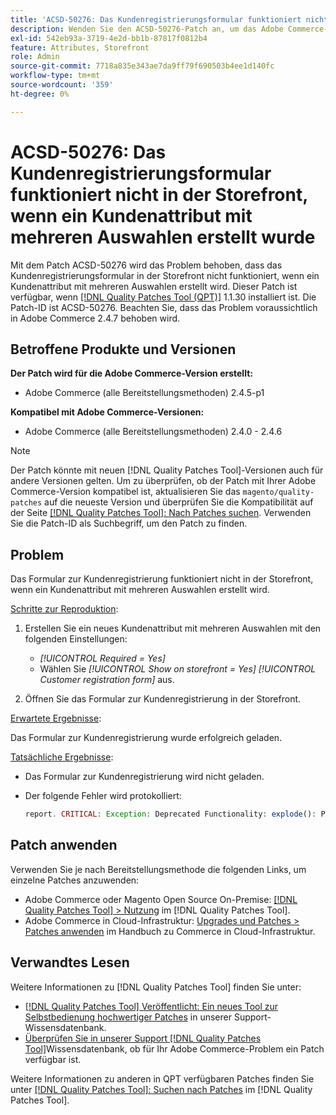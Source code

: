 ```yaml
---
title: 'ACSD-50276: Das Kundenregistrierungsformular funktioniert nicht in der Storefront, wenn ein Kundenattribut mit mehreren Auswahlen erstellt wurde'
description: Wenden Sie den ACSD-50276-Patch an, um das Adobe Commerce-Problem zu beheben, bei dem das Kundenregistrierungsformular nicht in der Storefront funktioniert, wenn ein Kundenattribut mit mehreren Auswahlen erstellt wird.
exl-id: 542eb93a-3719-4e2d-bb1b-87817f0812b4
feature: Attributes, Storefront
role: Admin
source-git-commit: 7718a835e343ae7da9ff79f690503b4ee1d140fc
workflow-type: tm+mt
source-wordcount: '359'
ht-degree: 0%

---
```


# ACSD-50276: Das Kundenregistrierungsformular funktioniert nicht in der Storefront, wenn ein Kundenattribut mit mehreren Auswahlen erstellt wurde

Mit dem Patch ACSD-50276 wird das Problem behoben, dass das Kundenregistrierungsformular in der Storefront nicht funktioniert, wenn ein Kundenattribut mit mehreren Auswahlen erstellt wird. Dieser Patch ist verfügbar, wenn [[!DNL Quality Patches Tool (QPT)]](/help/announcements/adobe-commerce-announcements/magento-quality-patches-released-new-tool-to-self-serve-quality-patches.md) 1.1.30 installiert ist. Die Patch-ID ist ACSD-50276. Beachten Sie, dass das Problem voraussichtlich in Adobe Commerce 2.4.7 behoben wird.

## Betroffene Produkte und Versionen

**Der Patch wird für die Adobe Commerce-Version erstellt:**

* Adobe Commerce (alle Bereitstellungsmethoden) 2.4.5-p1

**Kompatibel mit Adobe Commerce-Versionen:**

* Adobe Commerce (alle Bereitstellungsmethoden) 2.4.0 - 2.4.6

>[!NOTE]
>
>Der Patch könnte mit neuen [!DNL Quality Patches Tool]-Versionen auch für andere Versionen gelten. Um zu überprüfen, ob der Patch mit Ihrer Adobe Commerce-Version kompatibel ist, aktualisieren Sie das `magento/quality-patches` auf die neueste Version und überprüfen Sie die Kompatibilität auf der Seite [[!DNL Quality Patches Tool]: Nach Patches suchen](https://experienceleague.adobe.com/tools/commerce-quality-patches/index.html?lang=de). Verwenden Sie die Patch-ID als Suchbegriff, um den Patch zu finden.

## Problem

Das Formular zur Kundenregistrierung funktioniert nicht in der Storefront, wenn ein Kundenattribut mit mehreren Auswahlen erstellt wird.

<u>Schritte zur Reproduktion</u>:

1. Erstellen Sie ein neues Kundenattribut mit mehreren Auswahlen mit den folgenden Einstellungen:

   * *[!UICONTROL Required = Yes]*
   * Wählen Sie *[!UICONTROL Show on storefront = Yes]* *[!UICONTROL Customer registration form]* aus.

1. Öffnen Sie das Formular zur Kundenregistrierung in der Storefront.

<u>Erwartete Ergebnisse</u>:

Das Formular zur Kundenregistrierung wurde erfolgreich geladen.

<u>Tatsächliche Ergebnisse</u>:

* Das Formular zur Kundenregistrierung wird nicht geladen.
* Der folgende Fehler wird protokolliert:

  ```PHP
  report. CRITICAL: Exception: Deprecated Functionality: explode(): Passing null to parameter #2 ($string) of type string is deprecated in vendor/magento/module-custom-attribute-management/Block/Form/Renderer/Multiselect.php
  ```

## Patch anwenden

Verwenden Sie je nach Bereitstellungsmethode die folgenden Links, um einzelne Patches anzuwenden:

* Adobe Commerce oder Magento Open Source On-Premise: [[!DNL Quality Patches Tool] > Nutzung](https://experienceleague.adobe.com/docs/commerce-operations/tools/quality-patches-tool/usage.html?lang=de) im [!DNL Quality Patches Tool].
* Adobe Commerce in Cloud-Infrastruktur: [Upgrades und Patches > Patches anwenden](https://experienceleague.adobe.com/docs/commerce-cloud-service/user-guide/develop/upgrade/apply-patches.html?lang=de) im Handbuch zu Commerce in Cloud-Infrastruktur.

## Verwandtes Lesen

Weitere Informationen zu [!DNL Quality Patches Tool] finden Sie unter:

* [[!DNL Quality Patches Tool] Veröffentlicht: Ein neues Tool zur Selbstbedienung hochwertiger Patches](/help/announcements/adobe-commerce-announcements/magento-quality-patches-released-new-tool-to-self-serve-quality-patches.md) in unserer Support-Wissensdatenbank.
* [Überprüfen Sie in unserer Support [!DNL Quality Patches Tool]](/help/support-tools/patches-available-in-qpt-tool/check-patch-for-magento-issue-with-magento-quality-patches.md)Wissensdatenbank, ob für Ihr Adobe Commerce-Problem ein Patch verfügbar ist.

Weitere Informationen zu anderen in QPT verfügbaren Patches finden Sie unter [[!DNL Quality Patches Tool]: Suchen nach Patches](https://experienceleague.adobe.com/tools/commerce-quality-patches/index.html?lang=de) im [!DNL Quality Patches Tool].
